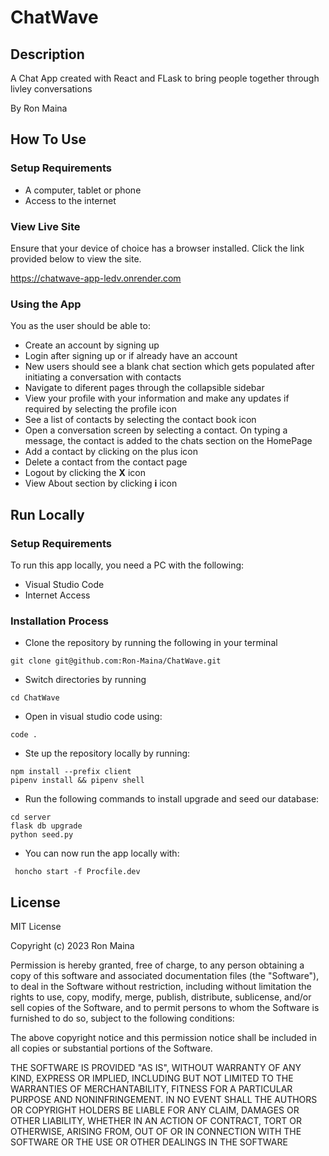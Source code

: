 # ChatWave

## Description
A Chat App created with React and FLask to bring people together through livley conversations

By Ron Maina

## How To Use
### Setup Requirements
* A computer, tablet or phone
* Access to the internet

### View Live Site
Ensure that your device of choice has a browser installed. Click the link provided below to view the site.

https://chatwave-app-ledv.onrender.com

### Using the App
You as the user should be able to:
* Create an account by signing up
* Login after signing up or if already have an account
* New users should see a blank chat section which gets populated after initiating a conversation with contacts
* Navigate to diferent pages through the collapsible sidebar
* View your profile with your information and make any updates if required by selecting the profile icon
* See a list of contacts by selecting the contact book icon
* Open a conversation screen by selecting a contact. On typing a message, the contact is added to the chats section on the HomePage
* Add a contact by clicking on the plus icon
* Delete a contact from the contact page
* Logout by clicking the **X** icon
* View About section by clicking **i** icon

## Run Locally
### Setup Requirements
To run this app locally, you need a PC with the following:
* Visual Studio Code
* Internet Access

### Installation Process 
* Clone the repository by running the following in your terminal 
```
git clone git@github.com:Ron-Maina/ChatWave.git
```
* Switch directories by running 
```
cd ChatWave
```
* Open in visual studio code using:
```
code .
```
* Ste up the repository locally by running: 
```
npm install --prefix client
pipenv install && pipenv shell
```
* Run the following commands to install upgrade and seed our database:
```
cd server
flask db upgrade
python seed.py
```
* You can now run the app locally with:
```
 honcho start -f Procfile.dev
```

## License
MIT License

Copyright (c) 2023 Ron Maina

Permission is hereby granted, free of charge, to any person obtaining a copy of this software and associated documentation files (the "Software"), to deal in the Software without restriction, including without limitation the rights to use, copy, modify, merge, publish, distribute, sublicense, and/or sell copies of the Software, and to permit persons to whom the Software is furnished to do so, subject to the following conditions:

The above copyright notice and this permission notice shall be included in all copies or substantial portions of the Software.

THE SOFTWARE IS PROVIDED "AS IS", WITHOUT WARRANTY OF ANY KIND, EXPRESS OR IMPLIED, INCLUDING BUT NOT LIMITED TO THE WARRANTIES OF MERCHANTABILITY, FITNESS FOR A PARTICULAR PURPOSE AND NONINFRINGEMENT. IN NO EVENT SHALL THE AUTHORS OR COPYRIGHT HOLDERS BE LIABLE FOR ANY CLAIM, DAMAGES OR OTHER LIABILITY, WHETHER IN AN ACTION OF CONTRACT, TORT OR OTHERWISE, ARISING FROM, OUT OF OR IN CONNECTION WITH THE SOFTWARE OR THE USE OR OTHER DEALINGS IN THE SOFTWARE
